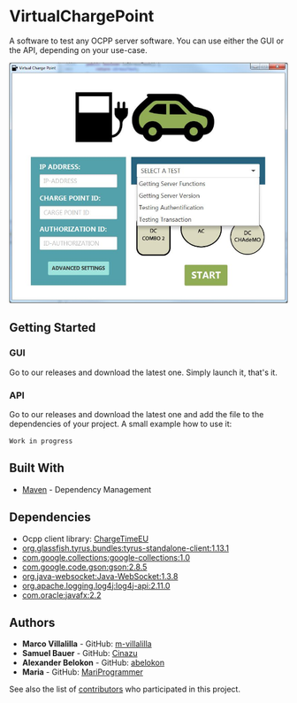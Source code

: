 # VirtualChargePoint

A software to test any OCPP server software. You can use either the GUI or the API, depending on your use-case.

<p align="center"> 
  <img src="/img/GUI.png" alt="GUI">
</p>

## Getting Started

### GUI

Go to our releases and download the latest one. Simply launch it, that's it.

### API

Go to our releases and download the latest one and add the file to the dependencies of your project.
A small example how to use it:

```
Work in progress
```

## Built With

* [Maven](https://maven.apache.org/) - Dependency Management

## Dependencies
* Ocpp client library: [ChargeTimeEU](https://github.com/ChargeTimeEU/Java-OCA-OCPP)
* [org.glassfish.tyrus.bundles:tyrus-standalone-client:1.13.1]()
* [com.google.collections:google-collections:1.0]()
* [com.google.code.gson:gson:2.8.5]()
* [org.java-websocket:Java-WebSocket:1.3.8]()
* [org.apache.logging.log4j:log4j-api:2.11.0]()
* [com.oracle:javafx:2.2]()

## Authors

* **Marco Villalilla** - GitHub: [m-villalilla](https://github.com/m-villalilla)
* **Samuel Bauer** - GitHub: [Cinazu](https://github.com/Cinazu)
* **Alexander Belokon** - GitHub: [abelokon](https://github.com/abelokon)
* **Maria** - GitHub: [MariProgrammer](https://github.com/MariProgrammer)


See also the list of [contributors](https://github.com/your/project/contributors) who participated in this project.

